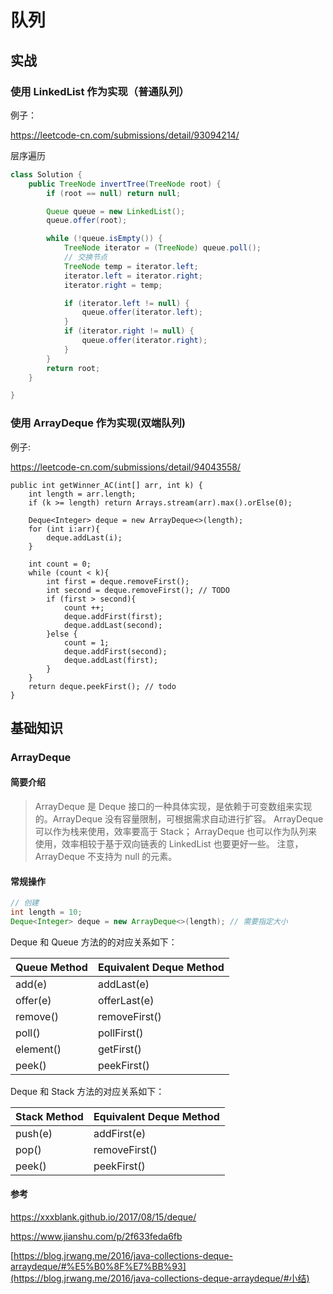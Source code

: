 # 队列

## 实战

### 使用 LinkedList 作为实现（普通队列）

例子：

https://leetcode-cn.com/submissions/detail/93094214/

层序遍历

```java
class Solution {
    public TreeNode invertTree(TreeNode root) {
        if (root == null) return null;

        Queue queue = new LinkedList();
        queue.offer(root);

        while (!queue.isEmpty()) {
            TreeNode iterator = (TreeNode) queue.poll();
            // 交换节点
            TreeNode temp = iterator.left;
            iterator.left = iterator.right;
            iterator.right = temp;

            if (iterator.left != null) {
                queue.offer(iterator.left);
            }
            if (iterator.right != null) {
                queue.offer(iterator.right);
            }
        }
        return root;
    }

}
```



###  使用 ArrayDeque 作为实现(双端队列)

例子:

https://leetcode-cn.com/submissions/detail/94043558/

    public int getWinner_AC(int[] arr, int k) {
        int length = arr.length;
        if (k >= length) return Arrays.stream(arr).max().orElse(0);
    
        Deque<Integer> deque = new ArrayDeque<>(length);
        for (int i:arr){
            deque.addLast(i);
        }
    
        int count = 0;
        while (count < k){
            int first = deque.removeFirst();
            int second = deque.removeFirst(); // TODO
            if (first > second){
                count ++;
                deque.addFirst(first);
                deque.addLast(second);
            }else {
                count = 1;
                deque.addFirst(second);
                deque.addLast(first);
            }
        }
        return deque.peekFirst(); // todo
    }

## 基础知识

### ArrayDeque 

#### 简要介绍

> ArrayDeque 是 Deque 接口的一种具体实现，是依赖于可变数组来实现的。ArrayDeque 没有容量限制，可根据需求自动进行扩容。
> ArrayDeque 可以作为栈来使用，效率要高于 Stack；
> ArrayDeque 也可以作为队列来使用，效率相较于基于双向链表的 LinkedList 也要更好一些。
> 注意，ArrayDeque 不支持为 null 的元素。

#### 常规操作

```java
// 创建
int length = 10;
Deque<Integer> deque = new ArrayDeque<>(length); // 需要指定大小
```

Deque 和 Queue 方法的的对应关系如下：

| Queue Method | Equivalent Deque Method |
| ------------ | ----------------------- |
| add(e)       | addLast(e)              |
| offer(e)     | offerLast(e)            |
| remove()     | removeFirst()           |
| poll()       | pollFirst()             |
| element()    | getFirst()              |
| peek()       | peekFirst()             |

Deque 和 Stack 方法的对应关系如下：

| Stack Method | Equivalent Deque Method |
| ------------ | ----------------------- |
| push(e)      | addFirst(e)             |
| pop()        | removeFirst()           |
| peek()       | peekFirst()             |

#### 参考

https://xxxblank.github.io/2017/08/15/deque/

https://www.jianshu.com/p/2f633feda6fb

[https://blog.jrwang.me/2016/java-collections-deque-arraydeque/#%E5%B0%8F%E7%BB%93](https://blog.jrwang.me/2016/java-collections-deque-arraydeque/#小结)





 

